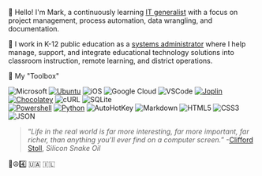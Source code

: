 👋 Hello! I'm Mark, a continuously learning [IT generalist](https://en.wikipedia.org/wiki/Information_technology_generalist) with a focus on project management, process automation, data wrangling, and documentation. 

:school: I work in K-12 public education as a [systems administrator](https://xkcd.com/705/) where I help manage, support, and integrate educational technology solutions into classroom instruction, remote learning, and district operations. 

🧰 My "Toolbox"
  
![Microsoft](https://img.shields.io/badge/-Microsoft-5E5E5E?logo=microsoft)
[![Ubuntu](https://img.shields.io/badge/-Ubuntu-E95420?logo=ubuntu&labelColor=white)](https://ubuntu.com/download/desktop)
![iOS](https://img.shields.io/badge/-Apple-000000?logo=ios)
![Google Cloud](https://img.shields.io/badge/-Google%20Cloud-4285F4?logo=googlecloud&labelColor=white)
![VSCode](https://img.shields.io/badge/-VSCode-007ACC?logo=visualstudiocode)
[![Joplin](https://img.shields.io/badge/-Joplin-1071D3?logo=joplin)](https://joplinapp.org/)
[![Chocolatey](https://img.shields.io/badge/-Chocolatey-80B5E3?logo=chocolatey&labelColor=white)](https://chocolatey.org/)
![cURL](https://img.shields.io/badge/-cURL-073551?logo=curl)
![SQLite](https://img.shields.io/badge/-SQLite-003B57?logo=sqlite)<br>
[![Powershell](https://img.shields.io/badge/-Powershell-5391FE?logo=powershell&labelColor=white)](https://github.com/PowerShell/PowerShell)
[![Python](https://img.shields.io/badge/-Python-3776AB?logo=python&labelColor=white)](https://www.python.org/)
![AutoHotKey](https://img.shields.io/badge/-AutoHotKey-334455?logo=autohotkey)
![Markdown](https://img.shields.io/badge/-Markdown-000000?logo=markdown)
![HTML5](https://img.shields.io/badge/-HTML5-E34F26?logo=html5&labelColor=white)
![CSS3](https://img.shields.io/badge/-CSS3-1572B6?logo=css3)
![JSON](https://img.shields.io/badge/-JSON-000000?logo=json)<br>

> “_Life in the real world is far more interesting, far more important, far richer, than anything you'll ever find on a computer screen._” -[Clifford Stoll](https://en.wikipedia.org/wiki/Clifford_Stoll), _Silicon Snake Oil_

🙏☮️4️⃣ 🇺🇦 🇮🇱 
